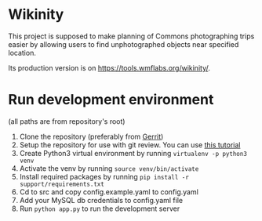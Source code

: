 # Wikinity

This project is supposed to make planning of Commons photographing trips easier by allowing users to find unphotographed objects near specified location. 

Its production version is on https://tools.wmflabs.org/wikinity/.

# Run development environment

(all paths are from repository's root)

1. Clone the repository (preferably from [Gerrit](https://gerrit.wikimedia.org/r/admin/projects/labs/tools/wikinity))
2. Setup the repository for use with git review. You can use [this tutorial](https://www.mediawiki.org/wiki/Gerrit/Tutorial)
3. Create Python3 virtual environment by running `virtualenv -p python3 venv`
4. Activate the venv by running `source venv/bin/activate`
5. Install required packages by running `pip install -r support/requirements.txt`
6. Cd to src and copy config.example.yaml to config.yaml
7. Add your MySQL db credentials to config.yaml file
8. Run `python app.py` to run the development server
